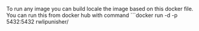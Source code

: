To run any image you can build locale the image based on this docker file.
You can run this from docker hub with command ```docker run -d -p 5432:5432 rwlipunisher/